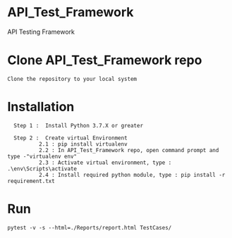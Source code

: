 # API_Test_Framework
API Testing Framework

# Clone API_Test_Framework repo
    Clone the repository to your local system

# Installation

      Step 1 :  Install Python 3.7.X or greater

      Step 2 :  Create virtual Environment
              2.1 : pip install virtualenv
              2.2 : In API_Test_Framework repo, open command prompt and type -"virtualenv env"
              2.3 : Activate virtual environment, type : .\env\Scripts\activate
              2.4 : Install required python module, type : pip install -r requirement.txt
        
# Run
    pytest -v -s --html=./Reports/report.html TestCases/
